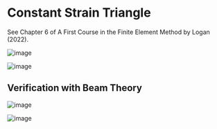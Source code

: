 # Constant Strain Triangle

See Chapter 6 of A First Course in the Finite Element Method by Logan (2022).

![image](https://user-images.githubusercontent.com/104728656/224531274-66a5389d-0a03-4991-ad9c-50e7350ed17b.png)

![image](https://user-images.githubusercontent.com/104728656/224544838-eefb2f3f-0a85-4a73-97be-c2ee9f9ee69e.png)

## Verification with Beam Theory

![image](https://user-images.githubusercontent.com/104728656/224531513-f4cfe949-81c5-496b-8220-c9fbe2a28fbe.png)

![image](https://user-images.githubusercontent.com/104728656/224544845-9a9602b7-cc38-4ad3-88d0-972e89ccd407.png)
